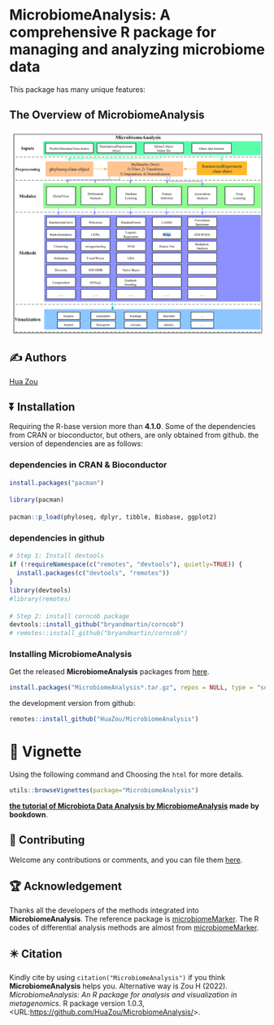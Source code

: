 <!-- README.md is generated from README.Rmd. Please edit that file -->

# MicrobiomeAnalysis: A comprehensive R package for managing and analyzing microbiome data

This package has many unique features:

## The Overview of **MicrobiomeAnalysis**

<img src="Schematic.png" alt="The Overview of MicrobiomeAnalysis" style="display: block; margin: auto;" />

## :writing_hand: Authors

[Hua Zou](mailto:zouhua1@outlook.com)

## :arrow_double_down: Installation

Requiring the R-base version more than **4.1.0**. Some of the
dependencies from CRAN or bioconductor, but others, are only obtained
from github. the version of dependencies are as follows:

### dependencies in CRAN & Bioconductor

``` r
install.packages("pacman")

library(pacman)

pacman::p_load(phyloseq, dplyr, tibble, Biobase, ggplot2)
```

### dependencies in github

``` r
# Step 1: Install devtools
if (!requireNamespace(c("remotes", "devtools"), quietly=TRUE)) {
  install.packages(c("devtools", "remotes"))
}
library(devtools)
#library(remotes)

# Step 2: install corncob package
devtools::install_github("bryandmartin/corncob")
# remotes::install_github("bryandmartin/corncob")
```

### Installing MicrobiomeAnalysis

Get the released **MicrobiomeAnalysis** packages from
[here](https://github.com/HuaZou/MicrobiomeAnalysis/releases).

``` r
install.packages("MicrobiomeAnalysis*.tar.gz", repos = NULL, type = "source")
```

the development version from github:

``` r
remotes::install_github("HuaZou/MicrobiomeAnalysis")
```

# :book: Vignette

Using the following command and Choosing the `html` for more details.

``` r
utils::browseVignettes(package="MicrobiomeAnalysis")
```

**[the tutorial of Microbiota Data Analysis by
MicrobiomeAnalysis](https://zouhua.top/MicrobiomeAnalysis_book/) made by
bookdown**.

## :sparkling_heart: Contributing

Welcome any contributions or comments, and you can file them
[here](https://github.com/HuaZou/MicrobiomeAnalysis/issues).

## :trophy: Acknowledgement

Thanks all the developers of the methods integrated into
**MicrobiomeAnalysis**. The reference package is
[microbiomeMarker](https://github.com/yiluheihei/microbiomeMarker). The
R codes of differential analysis methods are almost from
[microbiomeMarker](https://github.com/yiluheihei/microbiomeMarker).

## :eight_pointed_black_star: Citation

Kindly cite by using `citation("MicrobiomeAnalysis")` if you think
**MicrobiomeAnalysis** helps you. Alternative way is Zou H (2022).
*MicrobiomeAnalysis: An R package for analysis and visualization in
metagenomics*. R package version 1.0.3,
\<URL:<https://github.com/HuaZou/MicrobiomeAnalysis/>\>.
